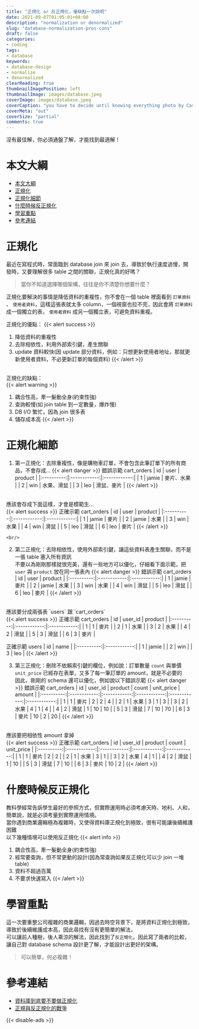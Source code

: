 ```yaml
---
title: "正規化 or 反正規化，優缺點一次說明"
date: 2021-09-07T01:05:01+08:00
description: "normalization or denormalized"
slug: "database-normalization-pros-cons"
draft: false
categories:
- coding
tags:
- database
keywords:
- database-design
- normalize
- denormalized
clearReading: true
thumbnailImagePosition: left
thumbnailImage: images/database.jpeg
coverImage: images/database.jpeg
coverCaption: "you have to decide until knowing everything photo by Caspar Camille Rubin"
coverMeta: "out"
coverSize: "partial"
comments: true
---
```

沒有最佳解，你必須通盤了解，才能找到最適解！
<!--more-->
# 本文大綱
- [本文大綱](#本文大綱)
- [正規化](#正規化)
- [正規化細節](#正規化細節)
- [什麼時候反正規化](#什麼時候反正規化)
- [學習重點](#學習重點)
- [參考連結](#參考連結)

# 正規化

最近在寫程式時，常面臨到 database join 來 join 去，導致於執行速度過慢，開發時，又要理解很多 table 之間的關聯，正規化真的好嗎？
> 當你不知道選擇哪個架構，往往是你不清楚你想要什麼？

正規化要解決的事情是降低資料的重複性，你不會在一個 table 裡面看到 `訂單資料` 、 `使用者資料`，這樣這張表就太多 column，一個視窗也拉不完，因此會將 `訂單資料` 成一個獨立的表， `使用者資料` 成另一個獨立表，可避免資料重複。<br/>

正規化的優點：
{{< alert success >}}
1. 降低資料的重複性
2. 去除相依性，利用外部索引鍵，產生關聯
3. update 資料較快(因 update 部分資料，例如：只想更新使用者地址，那就更新使用者資料，不必更新訂單的每個資料)
{{< /alert >}}

<br/>正規化的缺點：<br/>
{{< alert warning >}}
1. 耦合性高，牽一髮動全身(約束性強)
2. 查詢較慢(如 join table 到一定數量，爆炸慢)
3. DB I/O 繁忙，因為 join 很多表
4. 儲存成本高
{{< /alert >}}

# 正規化細節

1. 第一正規化：去除重複性，像是購物車訂單，不會包含此筆訂單下的所有商品，不會存成...
{{< alert danger >}}
錯誤示範 cart_orders
|  id  | user   | product  |
|:----------:|:------------:|:------------:|
| 1 | jamie | 麥片、水果 |
| 2 | win | 水果、滑鼠 |
| 3 | leo | 滑鼠、麥片 |
{{< /alert >}}
<br/>
    應該會存成下面這樣，才會是模範生...
<br/>
{{< alert success >}}
正確示範 cart_orders
| id | user | product |
|:----------:|:------------:|:------------:|
| 1 | jamie | 麥片 |
| 2 | jamie | 水果 |
| 3 | win | 水果 |
| 4 | win | 滑鼠 |
| 5 | leo | 滑鼠 |
| 6 | leo | 麥片 |
{{< /alert >}}
      
    <br/>  

2. 第二正規化：去除相依性，使用外部索引鍵，讓這些資料表產生關聯，而不是一張 table 塞入所有資訊  
     不要以為剛剛那樣就很完美，還有一些地方可以優化，仔細看下面示範，把 `user` 與 `product` 放在同一張表內
{{< alert danger >}}
錯誤示範 cart_orders
| id | user | product |
|:----------:|:------------:|:------------:|
| 1 | jamie | 麥片 |
| 2 | jamie | 水果 |
| 3 | win | 水果 |
| 4 | win | 滑鼠 |
| 5 | leo | 滑鼠 |
| 6 | leo | 麥片 |
{{< /alert >}}
<br/>
    應該要分成兩張表 `users` 跟 `cart_orders`
<br/>
{{< alert success >}}
正確示範 cart_orders
| id | user_id | product |
|:----------:|:------------:|:------------:|
| 1 | 1 | 麥片 |
| 2 | 1 | 水果 |
| 3 | 2 | 水果 |
| 4 | 2 | 滑鼠 |
| 5 | 3 | 滑鼠 |
| 6 | 3 | 麥片 |

正確示範 users
| id | name |
|:----------:|:------------:|
| 1 | jamie |
| 2 | win  |
| 3 | leo  |
{{< /alert >}}

3. 第三正規化：刪除不依賴索引鍵的欄位，例如說：訂單數量 `count` 與單價 `unit_price` 已經存在表單，又多了每一筆訂單的 amount，就是不必要的  
   因此，剛剛的 schema 還可以優化，例如說以下錯誤示範
{{< alert danger >}}
錯誤示範 cart_orders
| id | user_id | product | count | unit_price | amount | 
|:----------:|:------------:|:------------:|:------------:|:------------:|:------------:|
| 1 | 1 | 麥片 | 2 | 2 | 4 |
| 2 | 1 | 水果 | 3 | 1 | 3 |
| 3 | 2 | 水果 | 4 | 1 | 4 |
| 4 | 2 | 滑鼠 | 1 | 10 | 10 |
| 5 | 3 | 滑鼠 | 7 | 10 | 70 |
| 6 | 3 | 麥片 | 10 | 2 | 20 |
{{< /alert >}}
<br/>
    應該要把相依性 amount 拿掉
<br/>
{{< alert success >}}
正確示範 cart_orders
| id | user_id | product | count | unit_price |
|:----------:|:------------:|:------------:|:------------:|:------------:|
| 1 | 1 | 麥片 | 2 | 2 |
| 2 | 1 | 水果 | 3 | 1 |
| 3 | 2 | 水果 | 4 | 1 |
| 4 | 2 | 滑鼠 | 1 | 10 |
| 5 | 3 | 滑鼠 | 7 | 10 |
| 6 | 3 | 麥片 | 10 | 2 |
{{< /alert >}}

# 什麼時候反正規化
教科學經常告訴學生最好的參照方式，但實際運用時必須考慮天時、地利、人和，簡單說，就是必須考量到實際運用情境。<br/>
當你遇到商業邏輯極為複雜時，又使得資料庫正規化到極致，很有可能讓後續維護困難  
以下幾種情境可以使用反正規化
{{< alert info >}}
1. 耦合性高，牽一髮動全身(約束性強)
2. 經常要查詢，但不常更動的設計(因為常查詢如果反正規化可以少 join 一堆 table)
3. 資料不超過百萬
4. 不要求快速寫入
{{< /alert >}}
# 學習重點
這一次要重整公司複雜的商業邏輯，因過去時空背景下，是將資料正規化到極致，導致於後續維護成本高，因此尋找有沒有更簡單的解法，  
可以讓前人種樹，後人乘涼的解法，因此找到了`反正規化`，因此寫了兩者的比較，讓自己對 database schema 設計更了解，才能設計出更好的架構。
> 可以簡單，何必複雜！
# 參考連結
* [資料庫到底要不要做正規化](https://kylinyu.win/table-normalize-or-denormalized/)
* [正規與反正規化的戰爭](https://mark-lin.com/posts/20160917/)

{{< disable-ads >}}
